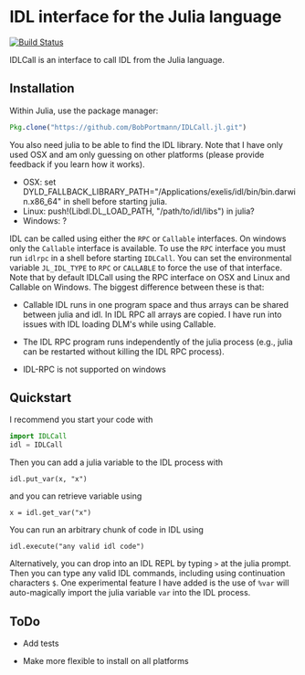 # IDL interface for the Julia language

[![Build Status](https://travis-ci.org/BobPortmann/IDLCall.jl.svg?branch=master)](https://travis-ci.org/BobPortmann/IDLCall.jl)

IDLCall is an interface to call IDL from the Julia language.

## Installation

Within Julia, use the package manager:
```julia
Pkg.clone("https://github.com/BobPortmann/IDLCall.jl.git")
```

You also need julia to be able to find the IDL library. Note that I have only used
OSX and am only guessing on other platforms (please provide feedback if you learn
how it works).

- OSX: set DYLD_FALLBACK_LIBRARY_PATH="/Applications/exelis/idl/bin/bin.darwin.x86_64"
  in shell before starting julia.
- Linux: push!(Libdl.DL_LOAD_PATH, "/path/to/idl/libs") in julia?
- Windows: ?

IDL can be called using either the `RPC` or `Callable` interfaces. On windows only the `Callable`
interface is available. To use the `RPC` interface you must run `idlrpc` in a shell before
starting `IDLCall`. You can set the environmental variable `JL_IDL_TYPE` to `RPC` or `CALLABLE`
to force the use of that interface. Note that by default IDLCall using the RPC interface
on OSX and Linux and Callable on Windows. The biggest difference between these is that:

- Callable IDL runs in one program space and thus arrays can be shared between julia and idl.
  In IDL RPC all arrays are copied. I have run into issues with IDL loading DLM's while
  using Callable.

- The IDL RPC program runs independently of the julia process (e.g., julia
  can be restarted without killing the IDL RPC process).

- IDL-RPC is not supported on windows

## Quickstart

I recommend you start your code with

```julia
import IDLCall
idl = IDLCall
```
Then you can add a julia variable to the IDL process with

```
idl.put_var(x, "x")
```

and you can retrieve variable using

```
x = idl.get_var("x")
```

You can run an arbitrary chunk of code in IDL using

```
idl.execute("any valid idl code")
```

Alternatively, you can drop into an IDL REPL by typing  `>` at the julia prompt. Then
you can type any valid IDL commands, including using continuation characters `$`. One
experimental feature I have added is the use of `%var` will auto-magically import the
julia variable `var` into the IDL process.

## ToDo

- Add tests

- Make more flexible to install on all platforms
